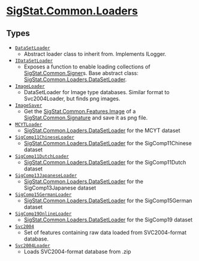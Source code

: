 # [SigStat.Common.Loaders](./README.md)

## Types

- [`DataSetLoader`](./DataSetLoader.md)
	- Abstract loader class to inherit from. Implements ILogger.
- [`IDataSetLoader`](./IDataSetLoader.md)
	- Exposes a function to enable loading collections of [SigStat.Common.Signer](./Signer.md)s.  Base abstract class: [SigStat.Common.Loaders.DataSetLoader](../DataSetLoader.md).
- [`ImageLoader`](./ImageLoader.md)
	- DataSetLoader for Image type databases.  Similar format to Svc2004Loader, but finds png images.
- [`ImageSaver`](./ImageSaver.md)
	- Get the [SigStat.Common.Features.Image]() of a [SigStat.Common.Signature](./Signature.md) and save it as png file.
- [`MCYTLoader`](./MCYTLoader.md)
	- [SigStat.Common.Loaders.DataSetLoader](../DataSetLoader.md) for the MCYT dataset
- [`SigComp11ChineseLoader`](./SigComp11ChineseLoader.md)
	- [SigStat.Common.Loaders.DataSetLoader](../DataSetLoader.md) for the SigComp11Chinese dataset
- [`SigComp11DutchLoader`](./SigComp11DutchLoader.md)
	- [SigStat.Common.Loaders.DataSetLoader](../DataSetLoader.md) for the SigComp11Dutch dataset
- [`SigComp13JapaneseLoader`](./SigComp13JapaneseLoader.md)
	- [SigStat.Common.Loaders.DataSetLoader](../DataSetLoader.md) for the SigComp13Japanese dataset
- [`SigComp15GermanLoader`](./SigComp15GermanLoader.md)
	- [SigStat.Common.Loaders.DataSetLoader](../DataSetLoader.md) for the SigComp15German dataset
- [`SigComp19OnlineLoader`](./SigComp19OnlineLoader.md)
	- [SigStat.Common.Loaders.DataSetLoader](../DataSetLoader.md) for the SigComp19 dataset
- [`Svc2004`](./Svc2004.md)
	- Set of features containing raw data loaded from SVC2004-format database.
- [`Svc2004Loader`](./Svc2004Loader.md)
	- Loads SVC2004-format database from .zip

